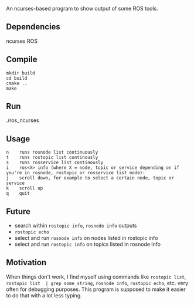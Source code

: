 An ncurses-based program to show output of some ROS tools.

Dependencies
------------
ncurses
ROS

Compile
-------
    mkdir build
    cd build
    cmake ..
    make

Run
---
   ./ros_ncurses

Usage
-----
    n    runs rosnode list continuously
    t    runs rostopic list continously
    s    runs rosservice list continously
    i    ros<X> info (where X = node, topic or service depending on if you're in rosnode, rostopic or rosservice list mode):
    j    scroll down, for example to select a certain node, topic or service
    k    scroll up
    q    quit

Future
------
* search within `rostopic info`, `rosnode info` outputs
* `rostopic echo`
* select and run `rosnode info` on nodes listed in rostopic info
* select and run `rostopic info` on topics listed in rosnode info


Motivation
----------
When things don't work, I find myself using commands like `rostopic list`, `rostopic list  | grep some_string`, `rosnode info`, `rostopic echo`, etc. very often for debugging purposes. This program is supposed to make it easier to do that with a lot less typing.

